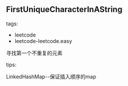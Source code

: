 ## FirstUniqueCharacterInAString

tags: 
- leetcode 
- leetcode-leetcode.easy

寻找第一个不重复的元素

tips:

LinkedHashMap--保证插入顺序的map